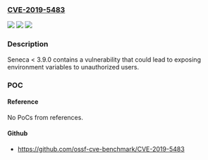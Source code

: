 ### [CVE-2019-5483](https://cve.mitre.org/cgi-bin/cvename.cgi?name=CVE-2019-5483)
![](https://img.shields.io/static/v1?label=Product&message=seneca&color=blue)
![](https://img.shields.io/static/v1?label=Version&message=n%2Fa&color=blue)
![](https://img.shields.io/static/v1?label=Vulnerability&message=Information%20Exposure%20Through%20an%20Error%20Message%20(CWE-209)&color=brighgreen)

### Description

Seneca < 3.9.0 contains a vulnerability that could lead to exposing environment variables to unauthorized users.

### POC

#### Reference
No PoCs from references.

#### Github
- https://github.com/ossf-cve-benchmark/CVE-2019-5483


